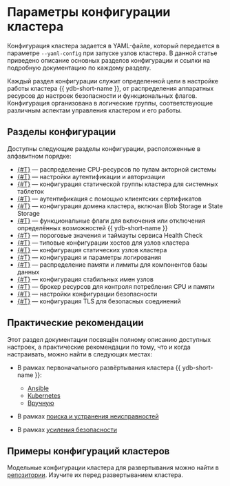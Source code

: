 # Параметры конфигурации кластера

Конфигурация кластера задается в YAML-файле, который передается в параметре `--yaml-config` при запуске узлов кластера. В данной статье приведено описание основных разделов конфигурации и ссылки на подробную документацию по каждому разделу.

Каждый раздел конфигурации служит определенной цели в настройке работы кластера {{ ydb-short-name }}, от распределения аппаратных ресурсов до настроек безопасности и функциональных флагов. Конфигурация организована в логические группы, соответствующие различным аспектам управления кластером и его работы.

## Разделы конфигурации

Доступны следующие разделы конфигурации, расположенные в алфавитном порядке:

- [{#T}](actor_system_config.md) — распределение CPU-ресурсов по пулам акторной системы
- [{#T}](auth_config.md) — настройки аутентификации и авторизации
- [{#T}](blob_storage_config.md) — конфигурация статической группы кластера для системных таблеток
- [{#T}](client_certificate_authorization.md) — аутентификация с помощью клиентских сертификатов
- [{#T}](domains_config.md) — конфигурация домена кластера, включая Blob Storage и State Storage
- [{#T}](feature_flags.md) — функциональные флаги для включения или отключения определённых возможностей {{ ydb-short-name }}
- [{#T}](healthcheck_config.md) — пороговые значения и таймауты сервиса Health Check
- [{#T}](host_configs.md) — типовые конфигурации хостов для узлов кластера
- [{#T}](hosts.md) — конфигурация статических узлов кластера
- [{#T}](log_config.md) — конфигурация и параметры логирования
- [{#T}](memory_controller_config.md) — распределение памяти и лимиты для компонентов базы данных
- [{#T}](node_broker_config.md) — конфигурация стабильных имен узлов
- [{#T}](resource_broker_config.md) — брокер ресурсов для контроля потребления CPU и памяти
- [{#T}](security_config.md) — настройки конфигурации безопасности
- [{#T}](tls.md) — конфигурация TLS для безопасных соединений

## Практические рекомендации

Этот раздел документации посвящён полному описанию доступных настроек, а практические рекомендации по тому, что и когда настраивать, можно найти в следующих местах:

- В рамках первоначального развёртывания кластера {{ ydb-short-name }}:

    - [Ansible](../../devops/deployment-options/ansible/initial-deployment.md)
    - [Kubernetes](../../devops/deployment-options/kubernetes/initial-deployment.md)
    - [Вручную](../../devops/deployment-options/manual/initial-deployment.md)

- В рамках [поиска и устранения неисправностей](../../troubleshooting/index.md)
- В рамках [усиления безопасности](../../security/index.md)

## Примеры конфигураций кластеров

Модельные конфигурации кластера для развертывания можно найти в [репозитории](https://github.com/ydb-platform/ydb/tree/main/ydb/deploy/yaml_config_examples/). Изучите их перед развертыванием кластера.
